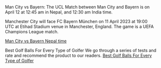 Man City vs Bayern: The UCL Match between Man City and Bayern is on April 12 at 12:45 am in Nepal, and 12:30 am India time.

Manchester City will face FC Bayern München on 11 April 2023 at 19:00 UTC at Etihad Stadium venue in Manchester, England. The game is a UEFA Champions League match.

[Man City vs Bayern Nepal time](https://crosor.com/man-city-vs-bayern-nepal-time-team-news)


Best Golf Balls For Every Type of Golfer
We go through a series of tests and rate and recommend the product to our readers.
[Best Golf Balls For Every Type of Golfer](https://golflap.com/best-golf-balls-for-every-type-of-golfer-2023)

